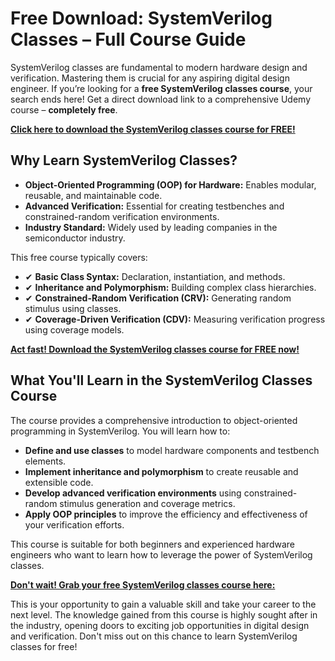 # Free Download: SystemVerilog Classes – Full Course Guide

SystemVerilog classes are fundamental to modern hardware design and verification. Mastering them is crucial for any aspiring digital design engineer. If you’re looking for a **free SystemVerilog classes course**, your search ends here! Get a direct download link to a comprehensive Udemy course – **completely free**.

[**Click here to download the SystemVerilog classes course for FREE!**](https://udemywork.com/systemverilog-classes)

## Why Learn SystemVerilog Classes?

*   **Object-Oriented Programming (OOP) for Hardware:** Enables modular, reusable, and maintainable code.
*   **Advanced Verification:** Essential for creating testbenches and constrained-random verification environments.
*   **Industry Standard:** Widely used by leading companies in the semiconductor industry.

This free course typically covers:

*   ✔ **Basic Class Syntax:** Declaration, instantiation, and methods.
*   ✔ **Inheritance and Polymorphism:** Building complex class hierarchies.
*   ✔ **Constrained-Random Verification (CRV):** Generating random stimulus using classes.
*   ✔ **Coverage-Driven Verification (CDV):** Measuring verification progress using coverage models.

[**Act fast! Download the SystemVerilog classes course for FREE now!**](https://udemywork.com/systemverilog-classes)

## What You'll Learn in the SystemVerilog Classes Course

The course provides a comprehensive introduction to object-oriented programming in SystemVerilog. You will learn how to:

*   **Define and use classes** to model hardware components and testbench elements.
*   **Implement inheritance and polymorphism** to create reusable and extensible code.
*   **Develop advanced verification environments** using constrained-random stimulus generation and coverage metrics.
*   **Apply OOP principles** to improve the efficiency and effectiveness of your verification efforts.

This course is suitable for both beginners and experienced hardware engineers who want to learn how to leverage the power of SystemVerilog classes.

[**Don't wait! Grab your free SystemVerilog classes course here:**](https://udemywork.com/systemverilog-classes)

This is your opportunity to gain a valuable skill and take your career to the next level. The knowledge gained from this course is highly sought after in the industry, opening doors to exciting job opportunities in digital design and verification. Don't miss out on this chance to learn SystemVerilog classes for free!
